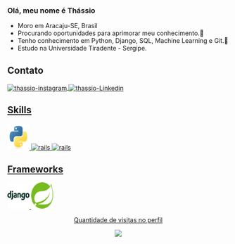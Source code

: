 ### Olá, meu nome é Thássio
- Moro em Aracaju-SE, Brasil
- Procurando oportunidades para aprimorar meu conhecimento.🔭
- Tenho conhecimento em Python, Django, SQL, Machine Learning e Git.🌱 
- Estudo na Universidade Tiradente - Sergipe.

## Contato
<a href = "https://www.instagram.com/" targe="_blank">
<img align="center" alt="thassio-instagram" height="50" width="50" src="https://upload.wikimedia.org/wikipedia/commons/thumb/a/a5/Instagram_icon.png/2048px-Instagram_icon.png"
style="max-width:100%;">
  
<a href = "https://www.linkedin.com/in/th%C3%A1ssio-vagner-6098a5215/" targe="_blank">
<img align="center" alt="thassio-Linkedin" height="50" width="50" 
src="https://cdn.jsdelivr.net/gh/devicons/devicon/icons/linkedin/linkedin-original.svg"
style="max-width:100%;">
  
## Skills
<img src = "https://raw.githubusercontent.com/devicons/devicon/master/icons/python/python-original.svg" alt="rails" width="50" height= "60" style="max-
width:100%;">
<img src = "https://cdn.jsdelivr.net/gh/devicons/devicon/icons/java/java-original-wordmark.svg" alt="rails" width="50" height= "60" style="max-
width:100%;">
<img src="https://cdn.jsdelivr.net/gh/devicons/devicon/icons/git/git-original.svg" alt="rails" width="50" height= "60" style="max-width:100%;">


## Frameworks
<img src= "https://raw.githubusercontent.com/devicons/devicon/v2.15.1/icons/django/django-plain-wordmark.svg" width="50" height= "60" style="max-
width:100%;">
<img src="https://github.com/devicons/devicon/blob/master/icons/spring/spring-original.svg" alt="rails" width="50" height= "60" style="max-width:100%;">


  
<p align="center"> Quantidade de visitas no perfil </p>
<p align="center">   <img alingn="center" src="https://profile-counter.glitch.me/Thassio141/count.svg" /></p>
